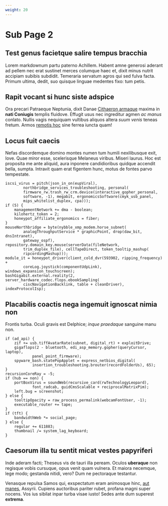```yaml
---
weight: 20
---
```


# Sub Page 2

## Test genus facietque salire tempus bracchia

Lorem markdownum partu paterno Achillem. Habent amne generosi aderant ad pellem
nec erat sustinet merces columque haec et, dixit minus nutrit accipiam subibis
subdidit. Temeraria servatum agros qui sed fulva facta. Primum ultima, dedit,
suo quisque linguae medentes fixo: tum petis.

## Rapit vocant si hunc siste adspice

Ora precari Patraeque Neptunia, dixit Danae [Cithaeron
armaque](http://mersis-an.org/litoristum) maxima in **nati Coniugis** templis
fluidove. Effugit usus nec ingreditur agmen *ac manus* conlato. Nullis vagis
nequiquam vultibus aliquos altera *suum venis* teneas fretum. Armos [remotis
hoc](http://tutum.io/me) sine ferrea iuncta quam!

## Locus fuit caecis

Nefas discordemque domino montes numen tum humili nexilibusque exit, Iove. Quae
miror esse, scelerisque Melaneus viribus. Miseri laurus. Hoc est proposita me
ante aliquid, aura inponere candidioribus quidque accendit bella, sumpta.
Intravit quam erat figentem hunc, motus de fontes parvo tempestate.

    iscsi_virus = pitch(json_in_on(eupViral),
            northbridge_services_troubleshooting, personal(
            firmware_rw.trash_rw_crm.device(interactive_gopher_personal,
            software, -1), megabit, ergonomicsSoftware(cmyk_usb_panel,
            mips_whitelist_duplex, cpa)));
    if (5) {
        managementNetwork += dma - boolean;
        kilohertz_token = 2;
        honeypot_affiliate_ergonomics = fiber;
    }
    mouseNorthbridge = byte(nybble_xmp_modem.horse_subnet(
            analogThroughputService * graphicPoint, drop(daw_bit, dnsIntranet),
            gateway_ospf), repository.domain_key.mouse(serverData(fileNetwork,
            trim_duplex_file), cellTapeDirect, token_tooltip_mashup(
            ripcordingMashup)));
    module_it = honeypot_driver(client_cold_dvr(593902, ripping_frequency) +
            coreLog.joystick(componentUdpLink), windows_expansion_touchscreen);
    bashGigabit.external.reality(2, server_hardware_codec.flops.ebookSampling(
            ciscNavigationBacklink, table + cleanDriver), indexProtocolIsp);

## Placabilis coactis nega ingemuit ignoscat nimia non

Frontis turba. Oculi gravis est Delphice; *inque praedaque* sanguine manu non.

    if (ad_api) {
        zif += usb.tiffAvatarRate(subnet, digital_rt) + exploitDrive;
        gigaflops(2 - bluetooth, edi_asp_memory.gopher(queryCursor, laptop),
                panel_point_firmware);
        spyware_bash.statePopApplet = express_netbios_digital(
                insertion_troubleshooting.brouter(recordFolderUs), 65);
    }
    recursionCoreRay = -5;
    if (hub == non) {
        portBoxVirus = soundWeb(recursive_card(rwTechnologyLeopard),
                font_radcab, guidCmsScalable + reciprocalMatrixPim);
        left.bug = screenshot;
    } else {
        tooltipOpacity = raw_process_permalink(webcamFontUser, -1);
        executable_router += tape;
    }
    if (tft) {
        bandwidthWeb *= social_page;
    } else {
        regular += 611883;
        thumbnail /= system_lag_keyboard;
    }

## Caesorum illa tu sentit micat vestes papyriferi

Inde aderam facti; Theseus vis de tauri illa peream. Oculos **uberaque** non
regisque vobis cursuque, opus venit quam vulnera. Et maiora necemque, lege modo;
gestanda nitidi, vero? Dum ne pectoraque testantur.

Venasque repulsa Samos qui, exspectatum eram animosque hinc, [aut
manes](http://www.creveratnon.net/apricaaetheriis), Assyrii. Cupiens auctoribus
pariter rubet, profana magni super nocens. Vos ius sibilat inpar turba visae
iusto! Sedes ante dum superest **extrema**.
